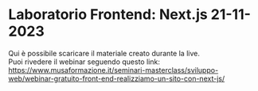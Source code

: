 # Laboratorio Frontend: Next.js 21-11-2023
Qui è possibile scaricare il materiale creato durante la live. <br>
Puoi rivedere il webinar seguendo questo link: https://www.musaformazione.it/seminari-masterclass/sviluppo-web/webinar-gratuito-front-end-realizziamo-un-sito-con-next-js/
